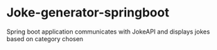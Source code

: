 # Joke-generator-springboot
Spring boot application communicates with JokeAPI and displays jokes based on category chosen
